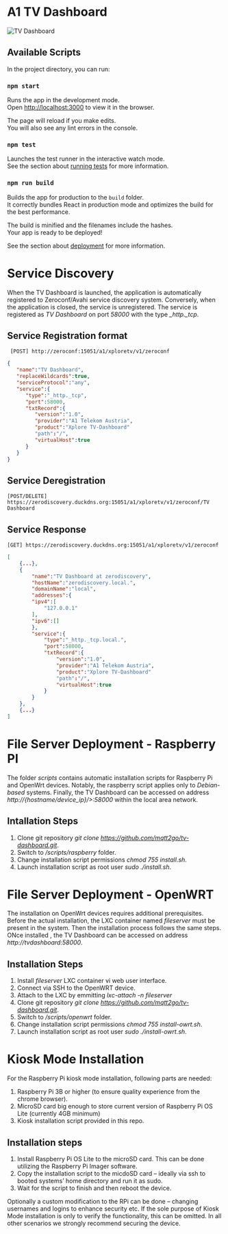 # A1 TV Dashboard

![TV Dashboard](leanback.png)

## Available Scripts

In the project directory, you can run:

### `npm start`

Runs the app in the development mode.<br />
Open [http://localhost:3000](http://localhost:3000) to view it in the browser.

The page will reload if you make edits.<br />
You will also see any lint errors in the console.

### `npm test`

Launches the test runner in the interactive watch mode.<br />
See the section about [running tests](https://facebook.github.io/create-react-app/docs/running-tests) for more information.

### `npm run build`

Builds the app for production to the `build` folder.<br />
It correctly bundles React in production mode and optimizes the build for the best performance.

The build is minified and the filenames include the hashes.<br />
Your app is ready to be deployed!

See the section about [deployment](https://facebook.github.io/create-react-app/docs/deployment) for more information.


# Service Discovery
When the TV Dashboard is launched, the application is automatically registered to Zeroconf/Avahi service discovery system. Conversely, when the application is closed, the service is unregistered. The service is registered as *TV Dashboard* on port *58000* with the type *_http._tcp*.

## Service Registration format

```
 [POST] http://zeroconf:15051/a1/xploretv/v1/zeroconf
```

```json {cmd=node .line-numbers}
{
   "name":"TV Dashboard",
   "replaceWildcards":true,
   "serviceProtocol":"any",
   "service":{
      "type":"_http._tcp",
      "port":58000,
      "txtRecord":{
         "version":"1.0",
         "provider":"A1 Telekom Austria",
         "product":"Xplore TV-Dashboard"
         "path":"/",
         "virtualHost":true
      }
   }
}
```

## Service Deregistration

```
[POST/DELETE] https://zerodiscovery.duckdns.org:15051/a1/xploretv/v1/zeroconf/TV Dashboard
```

## Service Response

```
[GET] https://zerodiscovery.duckdns.org:15051/a1/xploretv/v1/zeroconf
```

```json
[
    {...},
    {
        "name":"TV Dashboard at zerodiscovery",
        "hostName":"zerodiscovery.local.",
        "domainName":"local",
        "addresses":{
        "ipv4":[
            "127.0.0.1"
        ],
        "ipv6":[]
        },
        "service":{
            "type":"_http._tcp.local.",
            "port":58000,
            "txtRecord":{
                "version":"1.0",
                "provider":"A1 Telekom Austria",
                "product":"Xplore TV-Dashboard"
                "path":"/",
                "virtualHost":true
            }
        }
    },
    {...}
]
```

# File Server Deployment - Raspberry PI

The folder *scripts* contains automatic installation scripts for Raspberry Pi and OpenWrt devices. Notably, the raspberry script applies only to *Debian-based* systems. Finally, the TV Dashboard can be accessed on address *http://{hostname/device_ip}/>:58000* within the local area network.<br />

## Intallation Steps

1. Clone git repository *git clone https://github.com/mqtt2go/tv-dashboard.git*.
2. Switch to *<repository>/scripts/raspberry* folder.
3. Change installation script permissions *chmod 755 install.sh*.
4. Launch installation script as root user *sudo ./install.sh*.

# File Server Deployment - OpenWRT

The installation on OpenWrt devices requires additional prerequisites. Before the actual installation, the LXC container named *fileserver* must be present in the system. Then the installation process follows the same steps. ONce installed , the TV Dashboard can be accessed on address *http://tvdashboard:58000*.

## Installation Steps
1. Install *fileserver* LXC container vi web user interface.
2. Connect via SSH to the OpenWRT device.
3. Attach to the LXC by emmitting *lxc-attach -n fileserver*
4. Clone git repository *git clone https://github.com/mqtt2go/tv-dashboard.git*.
5. Switch to *<repository>/scripts/openwrt* folder.
6. Change installation script permissions *chmod 755 install-owrt.sh*.
7. Launch installation script as root user *sudo ./install-owrt.sh*.

# Kiosk Mode Installation

For the Raspberry Pi kiosk mode installation, following parts are needed:

 1. Raspberry Pi 3B or higher (to ensure quality experience from the chrome browser).
 2. MicroSD card big enough to store current version of Raspberry Pi OS Lite (currently 4GB minimum)
 3. Kiosk installation script provided in this repo.

## Installation steps

1.  Install Raspberry Pi OS Lite to the microSD card. This can be done utilizing the Raspberry Pi Imager software.
2.  Copy the installation script to the micdoSD card – ideally via ssh to booted systems’ home directory and run it as sudo.
3.  Wait for the script to finish and then reboot the device.

Optionally a custom modification to the RPi can be done – changing usernames and logins to enhance security etc. If the sole purpose of Kiosk Mode installation is only to verify the functionality, this can be omitted. In all other scenarios we strongly recommend securing the device.